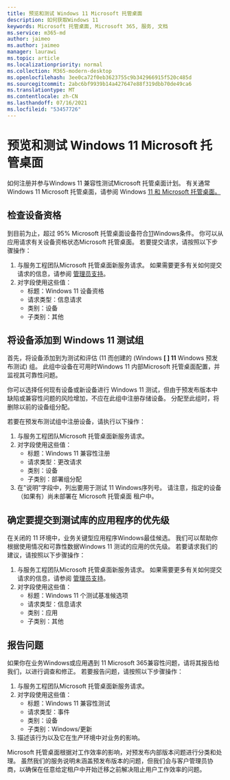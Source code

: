 ```yaml
---
title: 预览和测试 Windows 11 Microsoft 托管桌面
description: 如何获取Windows 11
keywords: Microsoft 托管桌面, Microsoft 365, 服务, 文档
ms.service: m365-md
author: jaimeo
ms.author: jaimeo
manager: laurawi
ms.topic: article
ms.localizationpriority: normal
ms.collection: M365-modern-desktop
ms.openlocfilehash: 3ee0ca72f0eb3623755c9b342966915f520c485d
ms.sourcegitcommit: 2abc6bf9939b14a427647e88f319dbb70de49ca6
ms.translationtype: MT
ms.contentlocale: zh-CN
ms.lasthandoff: 07/16/2021
ms.locfileid: "53457726"
---
```

# <a name="preview-and-test-windows-11-with-microsoft-managed-desktop"></a>预览和测试 Windows 11 Microsoft 托管桌面

 如何注册并参与Windows 11 兼容性测试Microsoft 托管桌面计划。 有关通常Windows 11 Microsoft 托管桌面，请参阅 Windows [11 和 Microsoft 托管桌面。](../intro/win11-overview.md) 

## <a name="check-device-eligibility"></a>检查设备资格

到目前为止，超过 95% Microsoft 托管桌面设备符合[11](/windows/whats-new/windows-11-requirements)Windows条件。 你可以从应用请求有关设备资格状态Microsoft 托管桌面。 若要提交请求，请按照以下步骤操作：

1. 与服务工程团队Microsoft 托管桌面新服务请求。 如果需要更多有关如何提交请求的信息，请参阅 [管理员支持](admin-support.md)。
2. 对字段使用这些值：
    - 标题：Windows 11 设备资格
    - 请求类型：信息请求
    - 类别：设备
    - 子类别：其他


## <a name="add-devices-to-the-windows-11-test-group"></a>将设备添加到 Windows 11 测试组

首先，将设备添加到为测试和评估 (11 而创建的 (Windows **\[ \] 11** Windows 预发布测试) 组。 此组中设备在可用时Windows 11 内部Microsoft 托管桌面配置，并监视其可靠性问题。

你可以选择任何现有设备或新设备进行 Windows 11 测试，但由于预发布版本中缺陷或兼容性问题的风险增加，不应在此组中注册存储设备。 分配至此组时，将删除以前的设备组分配。

若要在预发布测试组中注册设备，请执行以下操作：

1. 与服务工程团队Microsoft 托管桌面新服务请求。
2. 对字段使用这些值：
    - 标题：Windows 11 兼容性注册
    - 请求类型：更改请求
    - 类别：设备
    - 子类别：部署组分配
3. 在"说明"字段中，列出要用于测试 11 Windows序列号。 请注意，指定的设备（如果有）尚未部署在 Microsoft 托管桌面 租户中。

## <a name="prioritize-applications-to-submit-to-test-base"></a>确定要提交到测试库的应用程序的优先级

在关闭的 11 环境中，业务关键型应用程序Windows最佳候选。 我们可以帮助你根据使用情况和可靠性数据Windows 11 测试的应用的优先级。 若要请求我们的建议，请按照以下步骤操作：

1. 与服务工程团队Microsoft 托管桌面新服务请求。 如果需要更多有关如何提交请求的信息，请参阅 [管理员支持](admin-support.md)。
2. 对字段使用这些值：
    - 标题：Windows 11 个测试基准候选项
    - 请求类型：信息请求
    - 类别：应用
    - 子类别：其他

## <a name="report-issues"></a>报告问题

如果你在业务Windows或应用遇到 11 Microsoft 365兼容性问题，请将其报告给我们，以进行调查和修正。 若要报告问题，请按照以下步骤操作：

1. 与服务工程团队Microsoft 托管桌面新服务请求。
2. 对字段使用这些值：
    - 标题：Windows 11 兼容性测试
    - 请求类型：事件
    - 类别：设备
    - 子类别：Windows/更新
3. 描述该行为以及它在生产环境中对业务的影响。

Microsoft 托管桌面根据对工作效率的影响，对预发布内部版本问题进行分类和处理。 虽然我们的服务说明未涵盖预发布版本的问题，但我们会与客户管理员协商，以确保在任意给定租户中开始迁移之前解决阻止用户工作效率的问题。
